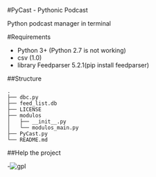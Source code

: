 
#PyCast - Pythonic Podcast

Python podcast manager in terminal

#Requirements

- Python 3+ (Python 2.7 is not working) 
- csv (1.0) 
- library Feedparser 5.2.1(pip install feedparser)

##Structure
```
.
├── dbc.py
├── feed_list.db
├── LICENSE
├── modulos
│   ├── __init__.py
│   └── modulos_main.py
├── PyCast.py
└── README.md

```
##Help the project

-![gpl](https://upload.wikimedia.org/wikipedia/commons/thumb/9/93/GPLv3_Logo.svg/180px-GPLv3_Logo.svg.png) 
